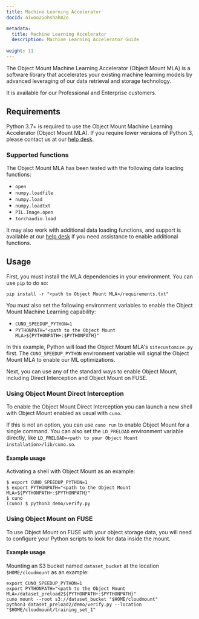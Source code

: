 ```yaml
---
title: Machine Learning Accelerator
docId: aiwoo2Gohshah8Zo

metadata:
  title: Machine Learning Accelerator
  description: Machine Learning Accelerator Guide
    
weight: 11
---
```


The Object Mount Machine Learning Accelerator (Object Mount MLA) is a software library that accelerates your existing machine learning models by advanced leveraging of our data retrieval and storage technology.

It is available for our Professional and Enterprise customers.

## Requirements

Python 3.7+ is required to use the Object Mount Machine Learning Accelerator (Object Mount MLA). If you require lower versions of Python 3, please contact us at our [help desk](https://supportdcs.storj.io/hc/en-us/requests/new).

### Supported functions

The Object Mount MLA has been tested with the following data loading functions:

- `open`
- `numpy.loadfile`
- `numpy.load`
- `numpy.loadtxt`
- `PIL.Image.open`
- `torchaudio.load`

It may also work with additional data loading functions, and support is available at our [help desk](https://supportdcs.storj.io/hc/en-us/requests/new) if you need assistance to enable additional functions.

## Usage

First, you must install the MLA dependencies in your environment. You can use `pip` to do so:

```console
pip install -r "<path to Object Mount MLA>/requirements.txt"
```

You must also set the following environment variables to enable the Object Mount Machine Learning capability:

- `CUNO_SPEEDUP_PYTHON=1`
- `PYTHONPATH="<path to the Object Mount MLA>${PYTHONPATH+:$PYTHONPATH}"`

In this example, Python will load the Object Mount MLA's `sitecustomize.py` first. The `CUNO_SPEEDUP_PYTHON` environment variable will signal the Object Mount MLA to enable our ML optimizations.

Next, you can use any of the standard ways to enable Object Mount, including Direct Interception and Object Mount on FUSE.

### Using Object Mount Direct Interception

To enable the Object Mount Direct Interception you can launch a new shell with Object Mount enabled as usual with `cuno`.

If this is not an option, you can use `cuno run` to enable Object Mount for a single command. You can also set the `LD_PRELOAD` environment variable directly, like `LD_PRELOAD=<path to your Object Mount installation>/lib/cuno.so`.

#### Example usage

Activating a shell with Object Mount as an example:

```console
$ export CUNO_SPEEDUP_PYTHON=1
$ export PYTHONPATH="<path to the Object Mount MLA>${PYTHONPATH+:$PYTHONPATH}"
$ cuno
(cuno) $ python3 demo/verify.py
```

### Using Object Mount on FUSE

To use Object Mount on FUSE with your object storage data, you will need to configure your Python scripts to look for data inside the mount.

#### Example usage

Mounting an S3 bucket named `dataset_bucket` at the location `$HOME/cloudmount` as an example:

```console
export CUNO_SPEEDUP_PYTHON=1
export PYTHONPATH="<path to the Object Mount MLA>/dataset_preload2${PYTHONPATH+:$PYTHONPATH}"
cuno mount --root s3://dataset_bucket "$HOME/cloudmount"
python3 dataset_preload2/demo/verify.py --location "$HOME/cloudmount/training_set_1"
```
